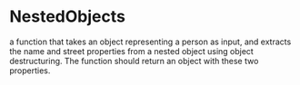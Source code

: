 # NestedObjects
a function that takes an object representing a person as input, and extracts the name and street properties from a nested object using object destructuring. The function should return an object with these two properties.

